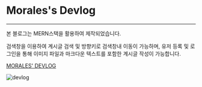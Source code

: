 # Morales's Devlog

---

본 블로그는 MERN스택을 활용하여 제작되었습니다.

검색창을 이용하여 계시글 검색 및 방향키로 검색창내 이동이 가능하며, 유저 등록 및 로그인을 통해 이미지 파일과 마크다운 텍스트를 포함한 계시글 작성이 가능합니다.

<a href="https://morales.netlify.app/" target="_blank">MORALES' DEVLOG</a>

![devlog](https://user-images.githubusercontent.com/67190756/130057198-838480a7-1f65-45f7-bb3e-e0a4d1169464.png)

